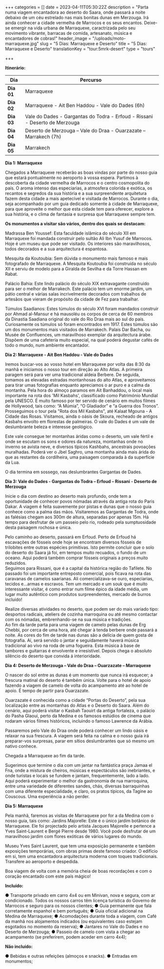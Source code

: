+++
categories = []
date = 2023-04-11T05:30:22Z
description = "Parta numa viagem encantadora ao deserto do Saara, onde passará a noite debaixo de um céu estrelado nas mais bonitas dunas em Merzouga. Irá ainda conhecer a cidade vermelha de Marrocos e os seus encantos. Deixe-se emergir na vida urbana de Marraquexe, caractrizada pelo seu movimento vibrante, barracas de comida, artesanato, música e encantadores de cobras!"
header_image = "/uploads/moto-marraquexe.jpg"
slug = "5 Dias: Marraquexe e Deserto"
title = "5 Dias: Marraquexe e Deserto"
translationKey = "tour:5mrk-desert"
type = "tours"

+++

**Itinerário:**

| **Dia**         | **Percurso**                                        |
| --------------- | ------------------------------------------------ |
| **Dia 01**      | Marraquexe                            |
| **Dia 02**      | Marraquexe - Ait Ben Haddou - Vale do Dades (6h)                      |
| **Dia 03**      | Vale do Dades - Gargantas do Todra - Erfoud - Rissani - Deserto de Merzouga       |
| **Dia 04**      | Deserto de Merzouga – Vale do Draa - Ouarzazate – Marrakech  (7h)                                     |
| **Dia 05**      | Marrakech             |


**Dia 1: Marraquexe**

Chegados a Marraquexe receberão as boas vindas por parte do nosso guia que estará pontualmente no aeroporto à vossa espera.
Partimos à descoberta da cidade vermelha de Marrocos e o centro cosmopolita do país. O aroma intenso das especiarias, a atmosfera colorida e exótica, os recantos e segredos da sua história e a sua surpreendente arquitetura fazem desta cidade a mais apetecível e visitada de Marrocos.
Durante o dia, seja acompanhado por um guia dedicado somente à cidade de Marraquexe, para que aproveite o melhor que esta cidade tem para oferecer, explore a sua história, e o clima de fantasia e surpresa que Marraquexe sempre tem.

**Os monumentos a visitar são vários, dentro dos quais se destacam:**

Madrassa Ben Youssef: Esta faculdade islâmica do século XII em Marraquexe foi mandada construir pelo sultão Ali Ibn Yusuf de Marrocos. Hoje é um museu que pode ser visitado. Os interiores são maravilhosos, todos decorados e a sua arquitectura é espantosa.

Mesquita da Koutoubia: Sem dúvida o monumento mais famoso e mais fotografado de Marraquexe. A Mesquita Koutoubia foi construída no século XII e serviu de modelo para a Giralda de Sevilha e da Torre Hassan em Rabat. 

Palácio Bahia: Este lindo palácio do século XIX extravagante construído para ser o melhor de Marrakech. Este palácio tem um enorme jardim, um pátio central e várias salas incrivelmente decorados com trabalhos de artesãos que vieram de propósito da cidade de Fez para trabalhar. 

Túmulos Saadianos: Estes túmulos do século XVI foram mandados construir por Ahmad al-Mansur e há mausoléu os corpos de cerca de 60 membros da Dinastia Saadiana original do vale do Rio Draa mais ao sul do país. Curiosamente os túmulos só foram encontrados em 1917. Estes túmulos são um dos monumentos mais visitados de Marrakech.
Palais Dar Bacha, ou Musée de Confluences, um maravilhoso exemplar da arquitectura árabe. Dispõem de uma cafeteria muito especial, na qual poderá degustar cafés de todo o mundo, num ambiente encantador. 

**Dia 2: Marraquexe - Ait Ben Haddou - Vale do Dades**

Iremos buscar-vos ao vosso hotel em Marraquexe por volta das 8:30 da manhã e iniciamos o nosso tour em direção ao Alto Atlas. A primeira paragem será para ver uma tradicional aldeia Berbere. De seguida, tomamos as elevadas estradas montanhosas do alto Atlas, e aproveitamos para tirar umas fotografias enquanto apreciamos o ar puro e a calma da montanha.
Pela hora do almoço paramos em Ait Banhaddou, o local mais importante na rota dos 'Mil Kasbahs', classificado como Património Mundial pela UNESCO. É muito famoso por ter servido de cenário em muitos filmes de Hollywood, tais como: “A Múmia”, “O Gladiador” e “a Guerra dos Tronos”.
Prosseguimos o tour pela "Rota dos Mil Kasbahs", até Kalaat Mgouna - A Cidade das Rosas. Visitamos, ainda o oásis de Skoura, recheado de antigos Kasbahs envolto em florestas de palmeiras. 
O vale do Dades é um vale de deslumbrante beleza e interesse geológico.

Este vale consegue ter montanhas áridas como o deserto, um vale fértil e onde se escutam os sons e odores da natureza, montanhas onde no inverno se avista neve, e diversos típicos Kashbahs, ancestrais povoações muralhadas. Poderá ver o Jbel Saghro, uma montanha ainda mais árida do que as restantes da cordilheira, uma paisagem comparada à da superfície da Lua. 

O dia termina em sossego, nas deslumbrantes Gargantas de Dades. 





**Dia 3: Vale do Dades - Gargantas do Todra – Erfoud – Rissani - Deserto de Merzouga**

Inicie o dia com destino ao deserto mais profundo, onde tem a oportunidade de conhecer povos nómadas através da antiga rota do Paris Dakar. A viagem é feita suavemente por pistas e dunas que o nosso guia conhece como a palma das mãos.
Visitaremos as Gargantas de Todra, onde as falésias chegam aos 300m de altura, separadas por apenas 15m. Há tempo para desfrutar de um passeio pelo rio, rodeado pela sumptuosidade desta paisagem rochosa e única. 

Pelo caminho ao deserto, passará em Erfoud. Perto de Erfoud há escavações de fósseis onde hoje se encontram diversos fósseis de trilobites entre outras espécies primitivas. Isto permite concluir que o solo do deserto do Saara já foi, em tempos muito recuados, o fundo de um oceano. Aqui poderá também comprar fósseis originais a preços muito reduzidos.  
Seguimos para Rissani, que é a capital da histórica região do Tafilete. No passado foi um importante entreposto comercial, pois ficava na rota das caravanas de camelos saarianas. Ali comercializava-se ouro, especiarias, tecidos e…armas e escravos. Tem um mercado e um souk que é muito interessante visitar, é como entrar num filme épico da idade média, um lugar muito autêntico com produtos surpreendentes, mercado de burros incluído!

Realize diversas atividades no deserto, que podem ser do mais variado tipo: desportos radicais, ateliers de cozinha marroquina ou até mesmo contactar com os nómadas, embrenhando-se na sua música e tradições.  
Ao fim da tarde parta para uma viagem de camelo pelas dunas de Erg Chebbi, por cerca de uma hora, até chegar à tenda berbere onde passará a noite. As cores do fim de tarde nas dunas são a delícia de quem gosta de fotografia. 
Aí, será servido o jantar e seguidamente haverá música tradicional ao vivo na roda de uma fogueira. Esta música à base de tambores e guitarras é envolvente e irresistível. Depois chega o absoluto silêncio do deserto que convida á interioridade.


**Dia 4: Deserto de Merzouga – Vale do Draa – Ouarzazate – Marraquexe**

O nascer do sol entre as dunas é um momento que nunca irá esquecer; a frescura matinal do deserto é também única. Volte para o hotel de apoio fazendo a viagem de camelo de volta do acampamento até ao hotel de apoio. É tempo de partir para Ouarzazate. 

Ouarzazate é conhecida como a cidade “Portas do Deserto”, pela sua localização entre as montanhas do Atlas e o Deserto do Saara. Além do cenário, aqui poderá visitar o Kasbah Taouirt da antiga fortaleza, o palácio do Pasha Glaoui, perto da Medina e os famosos estúdios de cinema que rodaram vários filmes históricos, incluindo o famoso Lawrence da Arábia. 

Passaremos pelo Vale do Draa onde poderá conhecer um lindo oásis e relaxar na sua frescura. A viagem será feita na calma e o nosso guia irá preparar-vos surpresas, parar em sítios deslumbrantes que só mesmo um nativo conhece. 

Chegada a Marraquexe ao fim da tarde. 

Sugerimos que termine o dia com um jantar na fantástica praça Jamaa el Fna, onde a mistura de cheiros, músicas e espectáculos são inebriantes, e onde turistas e locais se fundem e jantam, frequentemente, lado a lado. Aqui poderá experimentar o melhor da gastronomia de rua marroquina, entre uma variedade de diferentes sandes, chás, diversas barraquinhas com uma diferente especialidade, e claro, os pratos típicos, da Tagine ao Couscous. Uma experiência a não perder. 


**Dia 5: Marraquexe**

Pela manhã, faremos as visitas de Marraquexe por for a da Medina com o nosso guia, tais como: 
Jardins Majorelle: Este é o único jardim botânico de Marraquexe. Ele foi projectado pelo artista Jacques Majorelle e pertence a Yves Saint-Laurent e Bergé Pierre desde 1980. Você pode desfrutar de um maravilhoso jardim com flores exóticas de vários lugares do mundo. 

Museu Yves Saint Laurent, que tem uma exposição permanente e também exposições temporárias, com obras primas deste famoso criador. O edifício em si, tem uma encantadora arquitectura moderna com toques tradicionais. 
Transfere ao aeroporto e despedida. 

Boa viagem de volta com a memória cheia de boas recordações e com o coração encantado com este país mágico!


**Incluído:**

●	Transporte privado em carro 4x4 ou em Minivan, nova e segura, com ar condicionado. Todos os nossos carros têm licença turística do Governo de Marrocos e seguro para os nossos clientes;
●	Guia permanente que fala corretamente espanhol e bem português; 
●	Guia oficial adicional na Medina de Marraquexe;
●	Acomodações durante toda a viagem, com Café da manhã nos alojamentos indicados (ou equivalentes caso estejam esgotados no momento da reserva);
●	Jantares no Vale do Dades e no Deserto de Merzouga;
●	Passeio de camelo com vista a chegar ao acampamento (se preferirem, podem aceder em carro 4x4);

**Não incluído:** 

●	Bebidas e outras refeições (almoços e snacks). 
●	Entradas em monumentos;

